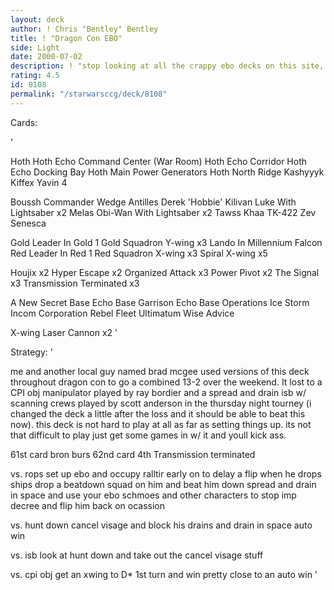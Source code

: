 ```yaml
---
layout: deck
author: ! Chris "Bentley" Bentley
title: ! "Dragon Con EBO"
side: Light
date: 2000-07-02
description: ! "stop looking at all the crappy ebo decks on this site, this is the way ebo should be done."
rating: 4.5
id: 8108
permalink: "/starwarsccg/deck/8108"
---
```

Cards: 

'

Hoth
Hoth Echo Command Center (War Room)
Hoth Echo Corridor
Hoth Echo Docking Bay
Hoth Main Power Generators
Hoth North Ridge
Kashyyyk
Kiffex
Yavin 4

Boussh
Commander Wedge Antilles
Derek 'Hobbie' Kilivan
Luke With Lightsaber  x2
Melas
Obi-Wan With Lightsaber  x2
Tawss Khaa
TK-422
Zev Senesca

Gold Leader In Gold 1
Gold Squadron Y-wing  x3
Lando In Millennium Falcon
Red Leader In Red 1
Red Squadron X-wing  x3
Spiral
X-wing	x5

Houjix	x2
Hyper Escape  x2
Organized Attack  x3
Power Pivot  x2
The Signal  x3
Transmission Terminated  x3

A New Secret Base
Echo Base Garrison
Echo Base Operations
Ice Storm
Incom Corporation
Rebel Fleet
Ultimatum
Wise Advice

X-wing Laser Cannon  x2
'

Strategy: '

me and another local guy named brad mcgee used versions of this deck throughout dragon con to go a combined 13-2 over the weekend. It lost to a CPI obj manipulator played by ray bordier and a spread and drain isb w/ scanning crews played by scott anderson in the thursday night tourney (i changed the deck a little after the loss and it should be able to beat this now). this deck is not hard to play at all as far as setting things up. its not that difficult to play just get some games in w/ it and youll kick ass.

61st card bron burs
62nd card 4th Transmission terminated

vs. rops set up ebo and occupy ralltir early on to delay a flip when he drops ships drop a beatdown squad on him and beat him down
spread and drain in space and use your ebo schmoes and other characters to stop imp decree and flip him back on ocassion

vs. hunt down cancel visage and block his drains and drain in space auto win

vs. isb look at hunt down and take out the cancel visage stuff

vs. cpi obj get an xwing to D* 1st turn and win
pretty close to an auto win
'
